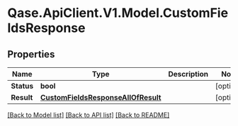 # Qase.ApiClient.V1.Model.CustomFieldsResponse

## Properties

Name | Type | Description | Notes
------------ | ------------- | ------------- | -------------
**Status** | **bool** |  | [optional] 
**Result** | [**CustomFieldsResponseAllOfResult**](CustomFieldsResponseAllOfResult.md) |  | [optional] 

[[Back to Model list]](../../README.md#documentation-for-models) [[Back to API list]](../../README.md#documentation-for-api-endpoints) [[Back to README]](../../README.md)

